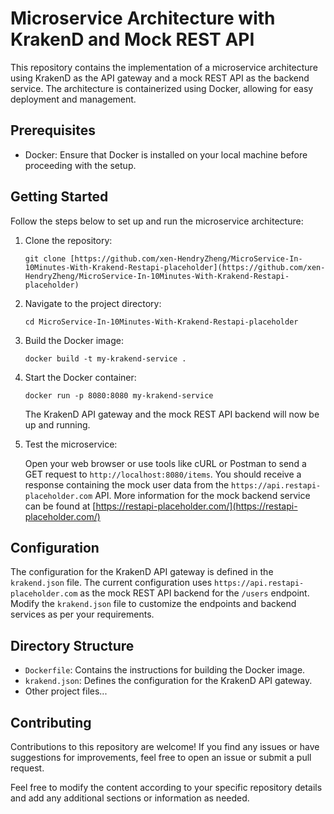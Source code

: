 # Microservice Architecture with KrakenD and Mock REST API

This repository contains the implementation of a microservice architecture using KrakenD as the API gateway and a mock REST API as the backend service. The architecture is containerized using Docker, allowing for easy deployment and management.

## Prerequisites

- Docker: Ensure that Docker is installed on your local machine before proceeding with the setup.

## Getting Started

Follow the steps below to set up and run the microservice architecture:

1. Clone the repository:

   ```shell
   git clone [https://github.com/xen-HendryZheng/MicroService-In-10Minutes-With-Krakend-Restapi-placeholder](https://github.com/xen-HendryZheng/MicroService-In-10Minutes-With-Krakend-Restapi-placeholder)
   ```

2. Navigate to the project directory:

   ```shell
   cd MicroService-In-10Minutes-With-Krakend-Restapi-placeholder
   ```

3. Build the Docker image:

   ```shell
   docker build -t my-krakend-service .
   ```

4. Start the Docker container:

   ```shell
   docker run -p 8080:8080 my-krakend-service
   ```

   The KrakenD API gateway and the mock REST API backend will now be up and running.

5. Test the microservice:

   Open your web browser or use tools like cURL or Postman to send a GET request to `http://localhost:8080/items`. You should receive a response containing the mock user data from the `https://api.restapi-placeholder.com` API. More information for the mock backend service can be found at [https://restapi-placeholder.com/](https://restapi-placeholder.com/)

## Configuration

The configuration for the KrakenD API gateway is defined in the `krakend.json` file. The current configuration uses `https://api.restapi-placeholder.com` as the mock REST API backend for the `/users` endpoint. Modify the `krakend.json` file to customize the endpoints and backend services as per your requirements.

## Directory Structure

- `Dockerfile`: Contains the instructions for building the Docker image.
- `krakend.json`: Defines the configuration for the KrakenD API gateway.
- Other project files...

## Contributing

Contributions to this repository are welcome! If you find any issues or have suggestions for improvements, feel free to open an issue or submit a pull request.

Feel free to modify the content according to your specific repository details and add any additional sections or information as needed.
